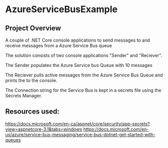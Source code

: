 # AzureServiceBusExample

## Project Overview
A couple of .NET Core console applications to send messages to and receive messages from a Azure Service Bus queue

The solution consists of two console applications "Sender" and "Reciever".

The Sender populates the Azure Service bus Queue with 10 messages

The Reciever pulls active messages from the Azure Service Bus Queue and prints the to the console.

The Connection string for the Service Bus is kept in a secrets file using the Secrets Manager.

## Resources used:
https://docs.microsoft.com/en-ca/aspnet/core/security/app-secrets?view=aspnetcore-3.1&tabs=windows
https://docs.microsoft.com/en-us/azure/service-bus-messaging/service-bus-dotnet-get-started-with-queues
